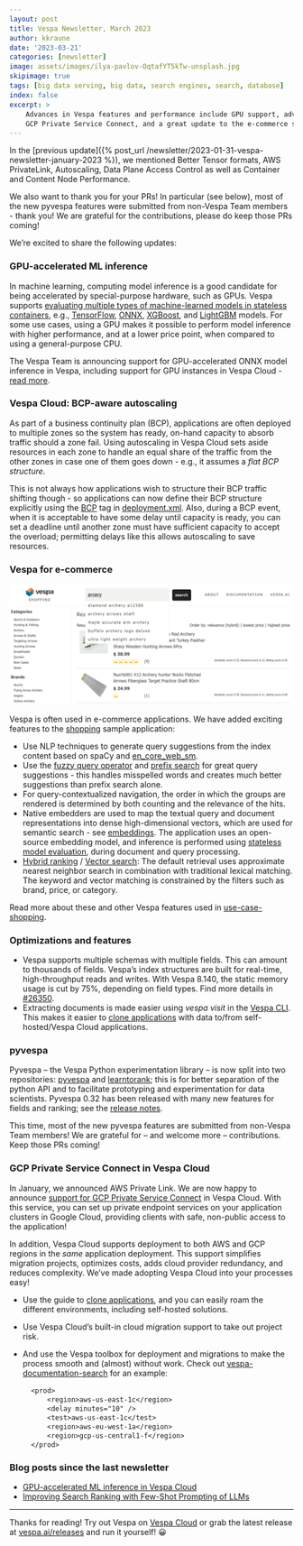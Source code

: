 ```yaml
---
layout: post
title: Vespa Newsletter, March 2023
author: kkraune
date: '2023-03-21'
categories: [newsletter]
image: assets/images/ilya-pavlov-OqtafYT5kTw-unsplash.jpg
skipimage: true
tags: [big data serving, big data, search engines, search, database]
index: false
excerpt: >
    Advances in Vespa features and performance include GPU support, advanced BCP autoscaling,
    GCP Private Service Connect, and a great update to the e-commerce sample app.
---
```


In the [previous update]({% post_url /newsletter/2023-01-31-vespa-newsletter-january-2023 %}),
we mentioned Better Tensor formats, AWS PrivateLink, Autoscaling, Data Plane Access Control
as well as Container and Content Node Performance.

We also want to thank you for your PRs! In particular (see below),
most of the new pyvespa features were submitted from non-Vespa Team members - thank you!
We are grateful for the contributions, please do keep those PRs coming!

We’re excited to share the following updates:


### GPU-accelerated ML inference
In machine learning, computing model inference is a good candidate for being accelerated by special-purpose hardware, such as GPUs.
Vespa supports [evaluating multiple types of machine-learned models in stateless containers](https://docs.vespa.ai/en/stateless-model-evaluation.html),
e.g., [TensorFlow](https://docs.vespa.ai/en/tensorflow.html),
[ONNX](https://docs.vespa.ai/en/onnx.html),
[XGBoost](https://docs.vespa.ai/en/xgboost.html),
and [LightGBM](https://docs.vespa.ai/en/lightgbm.html) models.
For some use cases, using a GPU makes it possible to perform model inference with higher performance,
and at a lower price point, when compared to using a general-purpose CPU.

The Vespa Team is announcing support for GPU-accelerated ONNX model inference in Vespa,
including support for GPU instances in Vespa Cloud -
[read more](https://blog.vespa.ai/gpu-accelerated-ml-inference-in-vespa-cloud/).


### Vespa Cloud: BCP-aware autoscaling
As part of a business continuity plan (BCP),
applications are often deployed to multiple zones so the system has ready, on-hand capacity
to absorb traffic should a zone fail.
Using autoscaling in Vespa Cloud sets aside resources in each zone to handle an equal share of the traffic from the other zones
in case one of them goes down - e.g., it assumes a *flat BCP structure*.

This is not always how applications wish to structure their BCP traffic shifting though -
so applications can now define their BCP structure explicitly
using the [BCP](https://cloud.vespa.ai/en/reference/deployment#bcp) tag in
[deployment.xml](https://cloud.vespa.ai/en/reference/deployment.html).
Also, during a BCP event, when it is acceptable to have some delay until capacity is ready,
you can set a deadline until another zone must have sufficient capacity to accept the overload;
permitting delays like this allows autoscaling to save resources.


### Vespa for e-commerce
![Screenshot ](/assets/images/e-commerce.png)

Vespa is often used in e-commerce applications.
We have added exciting features to the [shopping](https://github.com/vespa-engine/sample-apps/tree/master/use-case-shopping) sample application:

* Use NLP techniques to generate query suggestions from the index content
  based on spaCy and [en_core_web_sm](https://spacy.io/models/en/).
* Use the [fuzzy query operator](https://docs.vespa.ai/en/reference/query-language-reference.html#fuzzy)
  and [prefix search](https://docs.vespa.ai/en/text-matching-ranking.html#prefix-match) for great query suggestions -
  this handles misspelled words and creates much better suggestions than prefix search alone.
* For query-contextualized navigation,
  the order in which the groups are rendered is determined by both counting and the relevance of the hits.
* Native embedders are used to map the textual query and document representations into dense high-dimensional vectors,
  which are used for semantic search - see [embeddings](https://docs.vespa.ai/en/embedding.html).
  The application uses an open-source embedding model,
  and inference is performed using [stateless model evaluation](https://docs.vespa.ai/en/stateless-model-evaluation.html),
  during document and query processing.
* [Hybrid ranking](https://blog.vespa.ai/improving-zero-shot-ranking-with-vespa/) /
  [Vector search](https://docs.vespa.ai/en/nearest-neighbor-search.html):
  The default retrieval uses approximate nearest neighbor search in combination with traditional lexical matching.
  The keyword and vector matching is constrained by the filters such as brand, price, or category.

Read more about these and other Vespa features used in
[use-case-shopping](https://docs.vespa.ai/en/use-case-shopping.html).


### Optimizations and features
* Vespa supports multiple schemas with multiple fields.
  This can amount to thousands of fields.
  Vespa’s index structures are built for real-time, high-throughput reads and writes.
  With Vespa 8.140, the static memory usage is cut by 75%, depending on field types.
  Find more details in [#26350](https://github.com/vespa-engine/vespa/issues/26350).
* Extracting documents is made easier using *vespa visit* in the [Vespa CLI](https://docs.vespa.ai/en/vespa-cli.html).
  This makes it easier to [clone applications](https://cloud.vespa.ai/en/cloning-applications-and-data)
  with data to/from self-hosted/Vespa Cloud applications.


### pyvespa
Pyvespa – the Vespa Python experimentation library – is now split into two repositories:
[pyvespa](https://pyvespa.readthedocs.io/) and [learntorank](https://vespa-engine.github.io/learntorank/);
this is for better separation of the python API and to facilitate prototyping and experimentation for data scientists.
Pyvespa 0.32 has been released with many new features for fields and ranking;
see the [release notes](https://github.com/vespa-engine/pyvespa/releases/tag/v0.32.0).

This time, most of the new pyvespa features are submitted from non-Vespa Team members!
We are grateful for – and welcome more – contributions. Keep those PRs coming!


### GCP Private Service Connect in Vespa Cloud
In January, we announced AWS Private Link.
We are now happy to announce [support for GCP Private Service Connect](https://cloud.vespa.ai/en/private-endpoints.html#gcp-private-service-connect) in Vespa Cloud.
With this service, you can set up private endpoint services on your application clusters in Google Cloud,
providing clients with safe, non-public access to the application!

In addition, Vespa Cloud supports deployment to both AWS and GCP regions in the *same* application deployment.
This support simplifies migration projects, optimizes costs, adds cloud provider redundancy, and reduces complexity.
We’ve made adopting Vespa Cloud into your processes easy!
* Use the guide to [clone applications](https://cloud.vespa.ai/en/cloning-applications-and-data),
  and you can easily roam the different environments, including self-hosted solutions.
* Use Vespa Cloud’s built-in cloud migration support to take out project risk.
* And use the Vespa toolbox for deployment and migrations to make the process smooth and (almost) without work.
  Check out [vespa-documentation-search](https://github.com/vespa-cloud/vespa-documentation-search/blob/main/src/main/application/deployment.xml) for an example:

        <prod>
            <region>aws-us-east-1c</region>
            <delay minutes="10" />
            <test>aws-us-east-1c</test>
            <region>aws-eu-west-1a</region>
            <region>gcp-us-central1-f</region>
        </prod>


### Blog posts since the last newsletter
* [GPU-accelerated ML inference in Vespa Cloud](https://blog.vespa.ai/gpu-accelerated-ml-inference-in-vespa-cloud/)
* [Improving Search Ranking with Few-Shot Prompting of LLMs](https://blog.vespa.ai/improving-text-ranking-with-few-shot-prompting/)


----

Thanks for reading! Try out Vespa on [Vespa Cloud](https://cloud.vespa.ai/)
or grab the latest release at [vespa.ai/releases](https://vespa.ai/releases) and run it yourself! &#x1F600;
